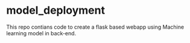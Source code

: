 # model_deployment

This repo contians code to create a flask based webapp using Machine learning model in back-end. 
